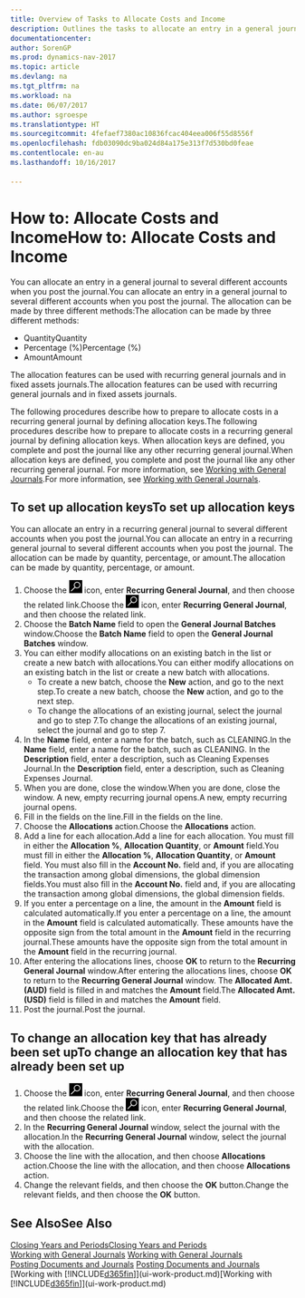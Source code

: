 ```yaml
---
title: Overview of Tasks to Allocate Costs and Income
description: Outlines the tasks to allocate an entry in a general journal to several different accounts when you post the journal.
documentationcenter: 
author: SorenGP
ms.prod: dynamics-nav-2017
ms.topic: article
ms.devlang: na
ms.tgt_pltfrm: na
ms.workload: na
ms.date: 06/07/2017
ms.author: sgroespe
ms.translationtype: HT
ms.sourcegitcommit: 4fefaef7380ac10836fcac404eea006f55d8556f
ms.openlocfilehash: fdb03090dc9ba024d84a175e313f7d530bd0feae
ms.contentlocale: en-au
ms.lasthandoff: 10/16/2017

---
```

# <a name="how-to-allocate-costs-and-income"></a><span data-ttu-id="725e0-103">How to: Allocate Costs and Income</span><span class="sxs-lookup"><span data-stu-id="725e0-103">How to: Allocate Costs and Income</span></span>
<span data-ttu-id="725e0-104">You can allocate an entry in a general journal to several different accounts when you post the journal.</span><span class="sxs-lookup"><span data-stu-id="725e0-104">You can allocate an entry in a general journal to several different accounts when you post the journal.</span></span> <span data-ttu-id="725e0-105">The allocation can be made by three different methods:</span><span class="sxs-lookup"><span data-stu-id="725e0-105">The allocation can be made by three different methods:</span></span>

* <span data-ttu-id="725e0-106">Quantity</span><span class="sxs-lookup"><span data-stu-id="725e0-106">Quantity</span></span>
* <span data-ttu-id="725e0-107">Percentage (%)</span><span class="sxs-lookup"><span data-stu-id="725e0-107">Percentage (%)</span></span>
* <span data-ttu-id="725e0-108">Amount</span><span class="sxs-lookup"><span data-stu-id="725e0-108">Amount</span></span>

<span data-ttu-id="725e0-109">The allocation features can be used with recurring general journals and in fixed assets journals.</span><span class="sxs-lookup"><span data-stu-id="725e0-109">The allocation features can be used with recurring general journals and in fixed assets journals.</span></span>
<!--You can also distribute the cost or revenue of a line to an intercompany partner when you post a sales or purchase document. When you post the document, a line will be posted in your general journal, and a corresponding line will be created in the intercompany outbox.-->

<span data-ttu-id="725e0-110">The following procedures describe how to prepare to allocate costs in a recurring general journal by defining allocation keys.</span><span class="sxs-lookup"><span data-stu-id="725e0-110">The following procedures describe how to prepare to allocate costs in a recurring general journal by defining allocation keys.</span></span> <span data-ttu-id="725e0-111">When allocation keys are defined, you complete and post the journal like any other recurring general journal.</span><span class="sxs-lookup"><span data-stu-id="725e0-111">When allocation keys are defined, you complete and post the journal like any other recurring general journal.</span></span> <span data-ttu-id="725e0-112">For more information, see [Working with General Journals](ui-work-general-journals.md).</span><span class="sxs-lookup"><span data-stu-id="725e0-112">For more information, see [Working with General Journals](ui-work-general-journals.md).</span></span>

## <a name="to-set-up-allocation-keys"></a><span data-ttu-id="725e0-113">To set up allocation keys</span><span class="sxs-lookup"><span data-stu-id="725e0-113">To set up allocation keys</span></span>
<span data-ttu-id="725e0-114">You can allocate an entry in a recurring general journal to several different accounts when you post the journal.</span><span class="sxs-lookup"><span data-stu-id="725e0-114">You can allocate an entry in a recurring general journal to several different accounts when you post the journal.</span></span> <span data-ttu-id="725e0-115">The allocation can be made by quantity, percentage, or amount.</span><span class="sxs-lookup"><span data-stu-id="725e0-115">The allocation can be made by quantity, percentage, or amount.</span></span>
1. <span data-ttu-id="725e0-116">Choose the ![Search for Page or Report](media/ui-search/search_small.png "Search for Page or Report icon") icon, enter **Recurring General Journal**, and then choose the related link.</span><span class="sxs-lookup"><span data-stu-id="725e0-116">Choose the ![Search for Page or Report](media/ui-search/search_small.png "Search for Page or Report icon") icon, enter **Recurring General Journal**, and then choose the related link.</span></span>
2. <span data-ttu-id="725e0-117">Choose the **Batch Name** field to open the **General Journal Batches** window.</span><span class="sxs-lookup"><span data-stu-id="725e0-117">Choose the **Batch Name** field to open the **General Journal Batches** window.</span></span>
3. <span data-ttu-id="725e0-118">You can either modify allocations on an existing batch in the list or create a new batch with allocations.</span><span class="sxs-lookup"><span data-stu-id="725e0-118">You can either modify allocations on an existing batch in the list or create a new batch with allocations.</span></span>
   * <span data-ttu-id="725e0-119">To create a new batch, choose the **New** action, and go to the next step.</span><span class="sxs-lookup"><span data-stu-id="725e0-119">To create a new batch, choose the **New** action, and go to the next step.</span></span>
   * <span data-ttu-id="725e0-120">To change the allocations of an existing journal, select the journal and go to step 7.</span><span class="sxs-lookup"><span data-stu-id="725e0-120">To change the allocations of an existing journal, select the journal and go to step 7.</span></span>    
4. <span data-ttu-id="725e0-121">In the **Name** field, enter a name for the batch, such as CLEANING.</span><span class="sxs-lookup"><span data-stu-id="725e0-121">In the **Name** field, enter a name for the batch, such as CLEANING.</span></span> <span data-ttu-id="725e0-122">In the **Description** field, enter a description, such as Cleaning Expenses Journal.</span><span class="sxs-lookup"><span data-stu-id="725e0-122">In the **Description** field, enter a description, such as Cleaning Expenses Journal.</span></span>
5. <span data-ttu-id="725e0-123">When you are done, close the window.</span><span class="sxs-lookup"><span data-stu-id="725e0-123">When you are done, close the window.</span></span> <span data-ttu-id="725e0-124">A new, empty recurring journal opens.</span><span class="sxs-lookup"><span data-stu-id="725e0-124">A new, empty recurring journal opens.</span></span>
6. <span data-ttu-id="725e0-125">Fill in the fields on the line.</span><span class="sxs-lookup"><span data-stu-id="725e0-125">Fill in the fields on the line.</span></span>
7. <span data-ttu-id="725e0-126">Choose the **Allocations** action.</span><span class="sxs-lookup"><span data-stu-id="725e0-126">Choose the **Allocations** action.</span></span>
8. <span data-ttu-id="725e0-127">Add a line for each allocation.</span><span class="sxs-lookup"><span data-stu-id="725e0-127">Add a line for each allocation.</span></span> <span data-ttu-id="725e0-128">You must fill in either the **Allocation %**, **Allocation Quantity**, or **Amount** field.</span><span class="sxs-lookup"><span data-stu-id="725e0-128">You must fill in either the **Allocation %**, **Allocation Quantity**, or **Amount** field.</span></span> <span data-ttu-id="725e0-129">You must also fill in the **Account No.** field and, if you are allocating the transaction among global dimensions, the global dimension fields.</span><span class="sxs-lookup"><span data-stu-id="725e0-129">You must also fill in the **Account No.** field and, if you are allocating the transaction among global dimensions, the global dimension fields.</span></span>
9. <span data-ttu-id="725e0-130">If you enter a percentage on a line, the amount in the **Amount** field is calculated automatically.</span><span class="sxs-lookup"><span data-stu-id="725e0-130">If you enter a percentage on a line, the amount in the **Amount** field is calculated automatically.</span></span> <span data-ttu-id="725e0-131">These amounts have the opposite sign from the total amount in the **Amount** field in the recurring journal.</span><span class="sxs-lookup"><span data-stu-id="725e0-131">These amounts have the opposite sign from the total amount in the **Amount** field in the recurring journal.</span></span>
10. <span data-ttu-id="725e0-132">After entering the allocations lines, choose **OK** to return to the **Recurring General Journal** window.</span><span class="sxs-lookup"><span data-stu-id="725e0-132">After entering the allocations lines, choose **OK** to return to the **Recurring General Journal** window.</span></span> <span data-ttu-id="725e0-133">The **Allocated Amt. (AUD)** field is filled in and matches the **Amount** field.</span><span class="sxs-lookup"><span data-stu-id="725e0-133">The **Allocated Amt. (USD)** field is filled in and matches the **Amount** field.</span></span>
11. <span data-ttu-id="725e0-134">Post the journal.</span><span class="sxs-lookup"><span data-stu-id="725e0-134">Post the journal.</span></span>

## <a name="to-change-an-allocation-key-that-has-already-been-set-up"></a><span data-ttu-id="725e0-135">To change an allocation key that has already been set up</span><span class="sxs-lookup"><span data-stu-id="725e0-135">To change an allocation key that has already been set up</span></span>
1. <span data-ttu-id="725e0-136">Choose the ![Search for Page or Report](media/ui-search/search_small.png "Search for Page or Report icon") icon, enter **Recurring General Journal**, and then choose the related link.</span><span class="sxs-lookup"><span data-stu-id="725e0-136">Choose the ![Search for Page or Report](media/ui-search/search_small.png "Search for Page or Report icon") icon, enter **Recurring General Journal**, and then choose the related link.</span></span>
2. <span data-ttu-id="725e0-137">In the **Recurring General Journal** window, select the journal with the allocation.</span><span class="sxs-lookup"><span data-stu-id="725e0-137">In the **Recurring General Journal** window, select the journal with the allocation.</span></span>
3. <span data-ttu-id="725e0-138">Choose the line with the allocation, and then choose **Allocations** action.</span><span class="sxs-lookup"><span data-stu-id="725e0-138">Choose the line with the allocation, and then choose **Allocations** action.</span></span>
4. <span data-ttu-id="725e0-139">Change the relevant fields, and then choose the **OK** button.</span><span class="sxs-lookup"><span data-stu-id="725e0-139">Change the relevant fields, and then choose the **OK** button.</span></span>

## <a name="see-also"></a><span data-ttu-id="725e0-140">See Also</span><span class="sxs-lookup"><span data-stu-id="725e0-140">See Also</span></span>
[<span data-ttu-id="725e0-141">Closing Years and Periods</span><span class="sxs-lookup"><span data-stu-id="725e0-141">Closing Years and Periods</span></span>](year-close-years-periods.md)  
<span data-ttu-id="725e0-142">[Working with General Journals](ui-work-general-journals.md)  </span><span class="sxs-lookup"><span data-stu-id="725e0-142">[Working with General Journals](ui-work-general-journals.md)  </span></span>  
<span data-ttu-id="725e0-143">[Posting Documents and Journals](ui-post-documents-journals.md)  </span><span class="sxs-lookup"><span data-stu-id="725e0-143">[Posting Documents and Journals](ui-post-documents-journals.md)  </span></span>  
<span data-ttu-id="725e0-144">[Working with [!INCLUDE[d365fin](includes/d365fin_md.md)]](ui-work-product.md)</span><span class="sxs-lookup"><span data-stu-id="725e0-144">[Working with [!INCLUDE[d365fin](includes/d365fin_md.md)]](ui-work-product.md)</span></span>

